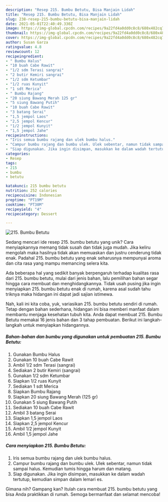 ```yaml
---
description: "Resep 215. Bumbu Betutu, Bisa Manjain Lidah"
title: "Resep 215. Bumbu Betutu, Bisa Manjain Lidah"
slug: 238-resep-215-bumbu-betutu-bisa-manjain-lidah
date: 2021-05-01T22:40:49.330Z
image: https://img-global.cpcdn.com/recipes/9a22fd4a0dd0c8c8/680x482cq70/215-bumbu-betutu-foto-resep-utama.jpg
thumbnail: https://img-global.cpcdn.com/recipes/9a22fd4a0dd0c8c8/680x482cq70/215-bumbu-betutu-foto-resep-utama.jpg
cover: https://img-global.cpcdn.com/recipes/9a22fd4a0dd0c8c8/680x482cq70/215-bumbu-betutu-foto-resep-utama.jpg
author: Susan Garza
ratingvalue: 4.8
reviewcount: 12
recipeingredient:
- " Bumbu Halus"
- "10 buah Cabe Rawit"
- "1/2 sdm Terasi sangrai"
- "2 butir Kemiri sangrai"
- "1/2 sdm Ketumbar"
- "1/2 ruas Kunyit"
- "1 sdt Merica"
- " Bumbu Rajang"
- "20 siung Bawang Merah 125 gr"
- "5 siung Bawang Putih"
- "10 buah Cabe Rawit"
- "3 batang Serai"
- "1,5 jempol Laos"
- "2,5 jempol Kencur"
- "1/2 jempol Kunyit"
- "1,5 jempol Jahe"
recipeinstructions:
- "Iris semua bumbu rajang dan ulek bumbu halus."
- "Campur bumbu rajang dan bumbu ulek. Ulek sebentar, namun tidak sampai halus. Kemudian tumis hingga harum dan matang."
- "Siap digunakan. Jika ingin disimpan, masukkan ke dalam wadah tertutup, kemudian simpan dalam lemari es."
categories:
- Resep
tags:
- 215
- bumbu
- betutu

katakunci: 215 bumbu betutu 
nutrition: 252 calories
recipecuisine: Indonesian
preptime: "PT19M"
cooktime: "PT30M"
recipeyield: "4"
recipecategory: Dessert

---
```



![215. Bumbu Betutu](https://img-global.cpcdn.com/recipes/9a22fd4a0dd0c8c8/680x482cq70/215-bumbu-betutu-foto-resep-utama.jpg)

Sedang mencari ide resep 215. bumbu betutu yang unik? Cara menyiapkannya memang tidak susah dan tidak juga mudah. Jika keliru mengolah maka hasilnya tidak akan memuaskan dan justru cenderung tidak enak. Padahal 215. bumbu betutu yang enak seharusnya mempunyai aroma dan cita rasa yang mampu memancing selera kita.



Ada beberapa hal yang sedikit banyak berpengaruh terhadap kualitas rasa dari 215. bumbu betutu, mulai dari jenis bahan, lalu pemilihan bahan segar hingga cara membuat dan menghidangkannya. Tidak usah pusing jika ingin menyiapkan 215. bumbu betutu enak di rumah, karena asal sudah tahu triknya maka hidangan ini dapat jadi sajian istimewa.


Nah, kali ini kita coba, yuk, variasikan 215. bumbu betutu sendiri di rumah. Tetap dengan bahan sederhana, hidangan ini bisa memberi manfaat dalam membantu menjaga kesehatan tubuh kita. Anda dapat membuat 215. Bumbu Betutu memakai 16 jenis bahan dan 3 tahap pembuatan. Berikut ini langkah-langkah untuk menyiapkan hidangannya.

<!--inarticleads1-->

##### Bahan-bahan dan bumbu yang digunakan untuk pembuatan 215. Bumbu Betutu:

1. Gunakan  Bumbu Halus
1. Gunakan 10 buah Cabe Rawit
1. Ambil 1/2 sdm Terasi (sangrai)
1. Sediakan 2 butir Kemiri (sangrai)
1. Gunakan 1/2 sdm Ketumbar
1. Siapkan 1/2 ruas Kunyit
1. Sediakan 1 sdt Merica
1. Siapkan  Bumbu Rajang
1. Siapkan 20 siung Bawang Merah (125 gr)
1. Gunakan 5 siung Bawang Putih
1. Sediakan 10 buah Cabe Rawit
1. Ambil 3 batang Serai
1. Siapkan 1,5 jempol Laos
1. Siapkan 2,5 jempol Kencur
1. Ambil 1/2 jempol Kunyit
1. Ambil 1,5 jempol Jahe




<!--inarticleads2-->

##### Cara menyiapkan 215. Bumbu Betutu:

1. Iris semua bumbu rajang dan ulek bumbu halus.
1. Campur bumbu rajang dan bumbu ulek. Ulek sebentar, namun tidak sampai halus. Kemudian tumis hingga harum dan matang.
1. Siap digunakan. Jika ingin disimpan, masukkan ke dalam wadah tertutup, kemudian simpan dalam lemari es.




Gimana nih? Gampang kan? Itulah cara membuat 215. bumbu betutu yang bisa Anda praktikkan di rumah. Semoga bermanfaat dan selamat mencoba!
